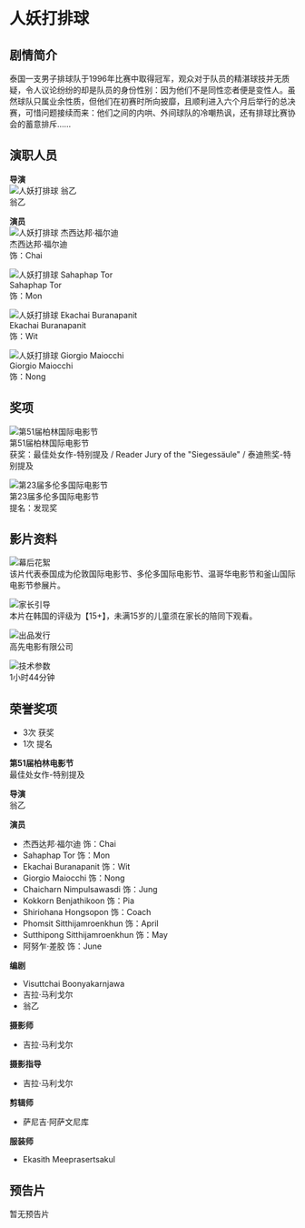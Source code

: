 # 人妖打排球

## 剧情简介

泰国一支男子排球队于1996年比赛中取得冠军，观众对于队员的精湛球技并无质疑，令人议论纷纷的却是队员的身份性别：因为他们不是同性恋者便是变性人。虽然球队只属业余性质，但他们在初赛时所向披靡，且顺利进入六个月后举行的总决赛，可惜问题接续而来：他们之间的内哄、外间球队的冷嘲热讽，还有排球比赛协会的蓄意排斥……

## 演职人员

**导演**  
![人妖打排球 翁乙](https://p0.pipi.cn/basicdata/25bfd6d7537c69cf3ec7ed3c42f3f3bd99a90.jpg?imageView2/1/w/128/h/170)  
翁乙

**演员**  
![人妖打排球 杰西达邦·福尔迪](https://p0.pipi.cn/basicdata/25bfd6d7537c69cf3e3139034def2297336f4.jpg?imageView2/1/w/128/h/170)  
杰西达邦·福尔迪  
饰：Chai  

![人妖打排球 Sahaphap Tor](https://p0.pipi.cn/basicdata/25bfd6d7807338c696b12de58f921755d71eb.png?imageView2/1/w/128/h/170)  
Sahaphap Tor  
饰：Mon  

![人妖打排球 Ekachai Buranapanit](https://p0.pipi.cn/basicdata/25bfd6d7807338c696b12de58f921755d71eb.png?imageView2/1/w/128/h/170)  
Ekachai Buranapanit  
饰：Wit  

![人妖打排球 Giorgio Maiocchi](https://p0.pipi.cn/basicdata/25bfd6d7807338c696b12de58f921755d71eb.png?imageView2/1/w/128/h/170)  
Giorgio Maiocchi  
饰：Nong  

## 奖项

![第51届柏林国际电影节](https://p1.meituan.net/movie/a14e0bc9ebbf80f66801a7ecc940b6044728.jpg@50w_50h_1e_1c)  
第51届柏林国际电影节  
获奖：最佳处女作-特别提及 / Reader Jury of the "Siegessäule" / 泰迪熊奖-特别提及  

![第23届多伦多国际电影节](https://p1.meituan.net/movie/f5f20f95b0a82d5a4c69d13bc72e34854362.jpg@50w_50h_1e_1c)  
第23届多伦多国际电影节  
提名：发现奖  

## 影片资料

![幕后花絮](https://p0.meituan.net/mmdb/620a7e33958c1a0dcdf5f068d2d278fc1286.png@14w_14h_1e_1c)  
该片代表泰国成为伦敦国际电影节、多伦多国际电影节、温哥华电影节和釜山国际电影节参展片。

![家长引导](https://p0.meituan.net/mmdb/250a17bc199c0b942073bec5429d2f422175.png@14w_14h_1e_1c)  
本片在韩国的评级为【15+】，未满15岁的儿童须在家长的陪同下观看。

![出品发行](https://p0.meituan.net/mmdb/c694fd8f82f4e706e5318a5175265b552010.png@14w_14h_1e_1c)  
高先电影有限公司

![技术参数](https://p0.meituan.net/mmdb/1764aeeb280e07c55b861481cc717e2c1511.png@14w_14h_1e_1c)  
1小时44分钟

## 荣誉奖项

- 3次 获奖  
- 1次 提名

**第51届柏林电影节**  
最佳处女作-特别提及

**导演**  
翁乙

**演员**  
- 杰西达邦·福尔迪 饰：Chai  
- Sahaphap Tor 饰：Mon  
- Ekachai Buranapanit 饰：Wit  
- Giorgio Maiocchi 饰：Nong  
- Chaicharn Nimpulsawasdi 饰：Jung  
- Kokkorn Benjathikoon 饰：Pia  
- Shiriohana Hongsopon 饰：Coach  
- Phomsit Sitthijamroenkhun 饰：April  
- Sutthipong Sitthijamroenkhun 饰：May  
- 阿努乍·差胶 饰：June  

**编剧**  
- Visuttchai Boonyakarnjawa  
- 吉拉·马利戈尔  
- 翁乙  

**摄影师**  
- 吉拉·马利戈尔  

**摄影指导**  
- 吉拉·马利戈尔  

**剪辑师**  
- 萨尼吉·阿萨文尼库  

**服装师**  
- Ekasith Meeprasertsakul  

## 预告片

暂无预告片